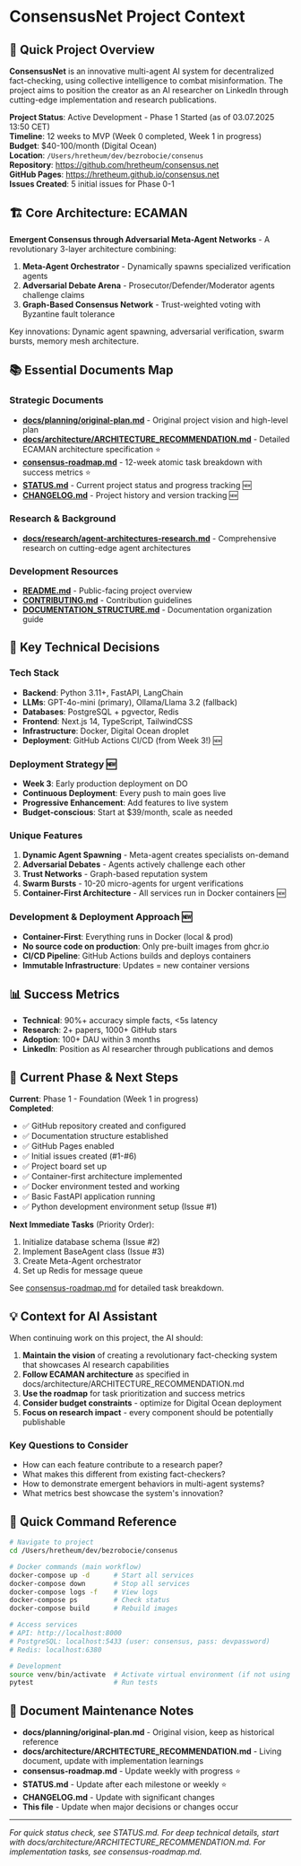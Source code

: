# ConsensusNet Project Context

## 🎯 Quick Project Overview

**ConsensusNet** is an innovative multi-agent AI system for decentralized fact-checking, using collective intelligence to combat misinformation. The project aims to position the creator as an AI researcher on LinkedIn through cutting-edge implementation and research publications.

**Project Status**: Active Development - Phase 1 Started (as of 03.07.2025 13:50 CET)  
**Timeline**: 12 weeks to MVP (Week 0 completed, Week 1 in progress)  
**Budget**: $40-100/month (Digital Ocean)  
**Location**: `/Users/hretheum/dev/bezrobocie/consenus`  
**Repository**: https://github.com/hretheum/consensus.net  
**GitHub Pages**: https://hretheum.github.io/consensus.net  
**Issues Created**: 5 initial issues for Phase 0-1

## 🏗️ Core Architecture: ECAMAN

**Emergent Consensus through Adversarial Meta-Agent Networks** - A revolutionary 3-layer architecture combining:

1. **Meta-Agent Orchestrator** - Dynamically spawns specialized verification agents
2. **Adversarial Debate Arena** - Prosecutor/Defender/Moderator agents challenge claims
3. **Graph-Based Consensus Network** - Trust-weighted voting with Byzantine fault tolerance

Key innovations: Dynamic agent spawning, adversarial verification, swarm bursts, memory mesh architecture.

## 📚 Essential Documents Map

### Strategic Documents
- **[docs/planning/original-plan.md](./docs/planning/original-plan.md)** - Original project vision and high-level plan
- **[docs/architecture/ARCHITECTURE_RECOMMENDATION.md](./docs/architecture/ARCHITECTURE_RECOMMENDATION.md)** - Detailed ECAMAN architecture specification ⭐
- **[consensus-roadmap.md](./consensus-roadmap.md)** - 12-week atomic task breakdown with success metrics ⭐
- **[STATUS.md](./STATUS.md)** - Current project status and progress tracking 🆕
- **[CHANGELOG.md](./CHANGELOG.md)** - Project history and version tracking 🆕

### Research & Background
- **[docs/research/agent-architectures-research.md](./docs/research/agent-architectures-research.md)** - Comprehensive research on cutting-edge agent architectures

### Development Resources
- **[README.md](./README.md)** - Public-facing project overview
- **[CONTRIBUTING.md](./CONTRIBUTING.md)** - Contribution guidelines
- **[DOCUMENTATION_STRUCTURE.md](./DOCUMENTATION_STRUCTURE.md)** - Documentation organization guide

## 🔑 Key Technical Decisions

### Tech Stack
- **Backend**: Python 3.11+, FastAPI, LangChain
- **LLMs**: GPT-4o-mini (primary), Ollama/Llama 3.2 (fallback)
- **Databases**: PostgreSQL + pgvector, Redis
- **Frontend**: Next.js 14, TypeScript, TailwindCSS
- **Infrastructure**: Docker, Digital Ocean droplet
- **Deployment**: GitHub Actions CI/CD (from Week 3!) 🆕

### Deployment Strategy 🆕
- **Week 3**: Early production deployment on DO
- **Continuous Deployment**: Every push to main goes live
- **Progressive Enhancement**: Add features to live system
- **Budget-conscious**: Start at $39/month, scale as needed

### Unique Features
1. **Dynamic Agent Spawning** - Meta-agent creates specialists on-demand
2. **Adversarial Debates** - Agents actively challenge each other
3. **Trust Networks** - Graph-based reputation system
4. **Swarm Bursts** - 10-20 micro-agents for urgent verifications
5. **Container-First Architecture** - All services run in Docker containers 🆕

### Development & Deployment Approach 🆕
- **Container-First**: Everything runs in Docker (local & prod)
- **No source code on production**: Only pre-built images from ghcr.io
- **CI/CD Pipeline**: GitHub Actions builds and deploys containers
- **Immutable Infrastructure**: Updates = new container versions

## 📊 Success Metrics

- **Technical**: 90%+ accuracy simple facts, <5s latency
- **Research**: 2+ papers, 1000+ GitHub stars
- **Adoption**: 100+ DAU within 3 months
- **LinkedIn**: Position as AI researcher through publications and demos

## 🚀 Current Phase & Next Steps

**Current**: Phase 1 - Foundation (Week 1 in progress)  
**Completed**:
- ✅ GitHub repository created and configured
- ✅ Documentation structure established
- ✅ GitHub Pages enabled
- ✅ Initial issues created (#1-#6)
- ✅ Project board set up
- ✅ Container-first architecture implemented
- ✅ Docker environment tested and working
- ✅ Basic FastAPI application running
- ✅ Python development environment setup (Issue #1)

**Next Immediate Tasks** (Priority Order):
1. Initialize database schema (Issue #2)
2. Implement BaseAgent class (Issue #3)
3. Create Meta-Agent orchestrator
4. Set up Redis for message queue

See [consensus-roadmap.md](./consensus-roadmap.md) for detailed task breakdown.

## 💡 Context for AI Assistant

When continuing work on this project, the AI should:

1. **Maintain the vision** of creating a revolutionary fact-checking system that showcases AI research capabilities
2. **Follow ECAMAN architecture** as specified in docs/architecture/ARCHITECTURE_RECOMMENDATION.md
3. **Use the roadmap** for task prioritization and success metrics
4. **Consider budget constraints** - optimize for Digital Ocean deployment
5. **Focus on research impact** - every component should be potentially publishable

### Key Questions to Consider
- How can each feature contribute to a research paper?
- What makes this different from existing fact-checkers?
- How to demonstrate emergent behaviors in multi-agent systems?
- What metrics best showcase the system's innovation?

## 🔗 Quick Command Reference

```bash
# Navigate to project
cd /Users/hretheum/dev/bezrobocie/consenus

# Docker commands (main workflow)
docker-compose up -d      # Start all services
docker-compose down       # Stop all services
docker-compose logs -f    # View logs
docker-compose ps         # Check status
docker-compose build      # Rebuild images

# Access services
# API: http://localhost:8000
# PostgreSQL: localhost:5433 (user: consensus, pass: devpassword)
# Redis: localhost:6380

# Development
source venv/bin/activate  # Activate virtual environment (if not using Docker)
pytest                    # Run tests
```

## 📝 Document Maintenance Notes

- **docs/planning/original-plan.md** - Original vision, keep as historical reference
- **docs/architecture/ARCHITECTURE_RECOMMENDATION.md** - Living document, update with implementation learnings
- **consensus-roadmap.md** - Update weekly with progress ⭐
- **STATUS.md** - Update after each milestone or weekly ⭐
- **CHANGELOG.md** - Update with significant changes
- **This file** - Update when major decisions or changes occur

---

*For quick status check, see STATUS.md. For deep technical details, start with docs/architecture/ARCHITECTURE_RECOMMENDATION.md. For implementation tasks, see consensus-roadmap.md.*